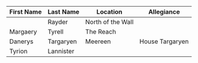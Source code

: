 First Name | Last Name | Location          | Allegiance
-----------|-----------|-------------------|----------------
           | Rayder    | North of the Wall |
Margaery   | Tyrell    | The Reach         |
Danerys    | Targaryen | Meereen           | House Targaryen
Tyrion     | Lannister |                   |
